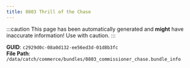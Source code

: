 ```yaml
---
title: 0803 Thrill of the Chase
---
```


:::caution
This page has been automatically generated and **might** have inaccurate information!
Use with caution.
:::

**GUID**: `c2929d0c-08a0d132-ee56ed3d-01d8b3fc`  
**File Path**: `/data/catch/commerce/bundles/0803_commissioner_chase.bundle_info`
